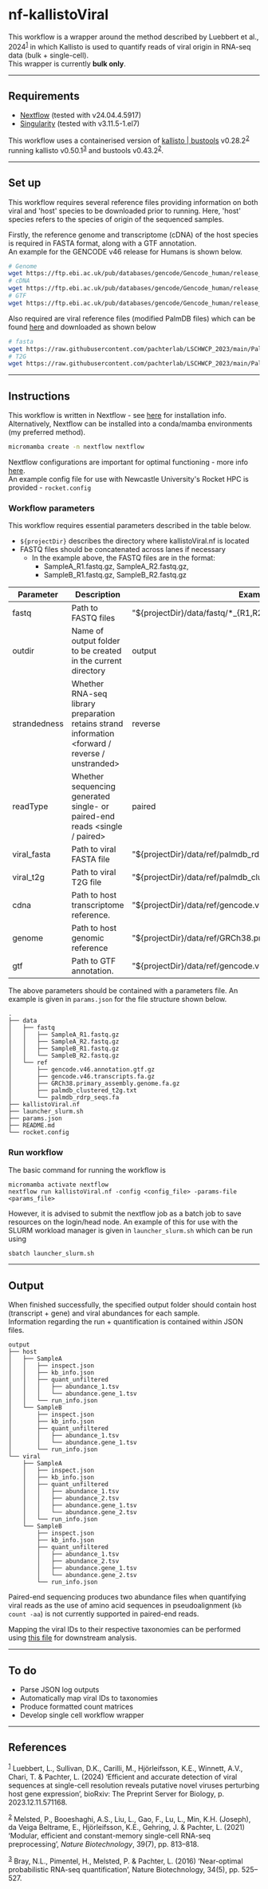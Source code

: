 # nf-kallistoViral
This workflow is a wrapper around the method described by Luebbert et al., 2024<sup>[1](https://www.biorxiv.org/content/10.1101/2023.12.11.571168v2)</sup> in which Kallisto is used to quantify reads of viral origin in RNA-seq data (bulk + single-cell).   
This wrapper is currently **bulk only**.

---

## Requirements
- [Nextflow](https://github.com/nextflow-io/nextflow) (tested with v24.04.4.5917)
- [Singularity](https://github.com/sylabs/singularity) (tested with v3.11.5-1.el7)

This workflow uses a containerised version of [kallisto | bustools](https://github.com/pachterlab/kallistobustools/) v0.28.2<sup>[2](https://www.nature.com/articles/s41587-021-00870-2)</sup> running kallisto v0.50.1<sup>[3](https://www.nature.com/articles/nbt.3519)</sup> and bustools v0.43.2<sup>[2](https://www.nature.com/articles/s41587-021-00870-2)</sup>.

---
## Set up
This workflow requires several reference files providing information on both viral and 'host' species to be downloaded prior to running. Here, 'host' species refers to the species of origin of the sequenced samples.

Firstly, the reference genome and transcriptome (cDNA) of the host species is required in FASTA format, along with a GTF annotation.  
An example for the GENCODE v46 release for Humans is shown below.
```bash
# Genome
wget https://ftp.ebi.ac.uk/pub/databases/gencode/Gencode_human/release_46/GRCh38.primary_assembly.genome.fa.gz
# cDNA
wget https://ftp.ebi.ac.uk/pub/databases/gencode/Gencode_human/release_46/gencode.v46.transcripts.fa.gz
# GTF
wget https://ftp.ebi.ac.uk/pub/databases/gencode/Gencode_human/release_46/gencode.v46.annotation.gtf.gz
```

Also required are viral reference files (modified PalmDB files) which can be found [here](https://github.com/pachterlab/LSCHWCP_2023/tree/main/PalmDB) and downloaded as shown below
```bash
# fasta
wget https://raw.githubusercontent.com/pachterlab/LSCHWCP_2023/main/PalmDB/palmdb_rdrp_seqs.fa
# T2G
wget https://raw.githubusercontent.com/pachterlab/LSCHWCP_2023/main/PalmDB/palmdb_clustered_t2g.txt
```

---
## Instructions
This workflow is written in Nextflow - see [here](https://www.nextflow.io/docs/latest/install.html) for installation info.  
Alternatively, Nextflow can be installed into a conda/mamba environments (my preferred method).
```bash
micromamba create -n nextflow nextflow
```

Nextflow configurations are important for optimal functioning - more info [here](https://www.nextflow.io/docs/latest/config.html).  
An example config file for use with Newcastle University's Rocket HPC is provided - `rocket.config`


### Workflow parameters
This workflow requires essential parameters described in the table below.
- `${projectDir}` describes the directory where kallistoViral.nf is located
- FASTQ files should be concatenated across lanes if necessary
	- In the example above, the FASTQ files are in the format:
		- SampleA_R1.fastq.gz, SampleA_R2.fastq.gz, 
		- SampleB_R1.fastq.gz, SampleB_R2.fastq.gz

| Parameter    | Description                                                                                     | Example                                                       |
|--------------|-------------------------------------------------------------------------------------------------|---------------------------------------------------------------|
| fastq        | Path to FASTQ files                                                                             | "${projectDir}/data/fastq/*_{R1,R2}.fastq.gz"                 |
| outdir       | Name of output folder to be created in the current directory                                    | output                                                        |
| strandedness | Whether RNA-seq library preparation retains strand information <forward / reverse / unstranded> | reverse                                                       |
| readType     | Whether sequencing generated single- or paired-end reads <single / paired>                      | paired                                                        |
| viral_fasta  | Path to viral FASTA file                                                                        | "${projectDir}/data/ref/palmdb_rdrp_seqs.fa"                  |
| viral_t2g    | Path to viral T2G file                                                                          | "${projectDir}/data/ref/palmdb_clustered_t2g.txt"             |
| cdna         | Path to host transcriptome reference.                                                         | "${projectDir}/data/ref/gencode.v46.transcripts.fa.gz"        |
| genome       | Path to host genomic reference                                                                | "${projectDir}/data/ref/GRCh38.primary_assembly.genome.fa.gz" |
| gtf          | Path to GTF annotation.                                                                          | "${projectDir}/data/ref/gencode.v46.annotation.gtf.gz"        |


The above parameters should be contained with a parameters file. An example is given in `params.json` for the file structure shown below.

```
.
├── data
│   ├── fastq
│   │   ├── SampleA_R1.fastq.gz
│   │   ├── SampleA_R2.fastq.gz
│   │   ├── SampleB_R1.fastq.gz
│   │   └── SampleB_R2.fastq.gz
│   └── ref
│       ├── gencode.v46.annotation.gtf.gz
│       ├── gencode.v46.transcripts.fa.gz
│       ├── GRCh38.primary_assembly.genome.fa.gz
│       ├── palmdb_clustered_t2g.txt
│       └── palmdb_rdrp_seqs.fa
├── kallistoViral.nf
├── launcher_slurm.sh
├── params.json
├── README.md
└── rocket.config
```


### Run workflow
The basic command for running the workflow is
```
micromamba activate nextflow
nextflow run kallistoViral.nf -config <config_file> -params-file <params_file>
```

However, it is advised to submit the nextflow job as a batch job to save resources on the login/head node. An example of this for use with the SLURM workload manager is given in `launcher_slurm.sh` which can be run using
```bash
sbatch launcher_slurm.sh
```

---
## Output
When finished successfully, the specified output folder should contain host (transcript + gene) and viral abundances for each sample.   
Information regarding the run + quantification is contained within JSON files.
```
output
├── host
│   ├── SampleA
│   │   ├── inspect.json
│   │   ├── kb_info.json
│   │   ├── quant_unfiltered
│   │   │   ├── abundance_1.tsv
│   │   │   └── abundance.gene_1.tsv
│   │   └── run_info.json
│   └── SampleB
│       ├── inspect.json
│       ├── kb_info.json
│       ├── quant_unfiltered
│       │   ├── abundance_1.tsv
│       │   └── abundance.gene_1.tsv
│       └── run_info.json
└── viral
    ├── SampleA
    │   ├── inspect.json
    │   ├── kb_info.json
    │   ├── quant_unfiltered
    │   │   ├── abundance_1.tsv
    │   │   ├── abundance_2.tsv
    │   │   ├── abundance.gene_1.tsv
    │   │   └── abundance.gene_2.tsv
    │   └── run_info.json
    └── SampleB
        ├── inspect.json
        ├── kb_info.json
        ├── quant_unfiltered
        │   ├── abundance_1.tsv
        │   ├── abundance_2.tsv
        │   ├── abundance.gene_1.tsv
        │   └── abundance.gene_2.tsv
        └── run_info.json
```

Paired-end sequencing produces two abundance files when quantifying viral reads as the use of amino acid sequences in pseudoalignment (`kb count -aa`) is not currently supported in paired-end reads.

Mapping the viral IDs to their respective taxonomies can be performed using [this file](https://github.com/pachterlab/LSCHWCP_2023/blob/main/PalmDB/ID_to_taxonomy_mapping.csv) for downstream analysis.


---
## To do
- Parse JSON log outputs
- Automatically map viral IDs to taxonomies
- Produce formatted count matrices
- Develop single cell workflow wrapper

---
## References
<sup>[1](https://www.biorxiv.org/content/10.1101/2023.12.11.571168v2)</sup> Luebbert, L., Sullivan, D.K., Carilli, M., Hjörleifsson, K.E., Winnett, A.V., Chari, T. & Pachter, L. (2024) ‘Efficient and accurate detection of viral sequences at single-cell resolution reveals putative novel viruses perturbing host gene expression’, bioRxiv: The Preprint Server for Biology, p. 2023.12.11.571168.

<sup>[2](https://www.nature.com/articles/s41587-021-00870-2)</sup> Melsted, P., Booeshaghi, A.S., Liu, L., Gao, F., Lu, L., Min, K.H. (Joseph), da Veiga Beltrame, E., Hjörleifsson, K.E., Gehring, J. & Pachter, L. (2021) ‘Modular, efficient and constant-memory single-cell RNA-seq preprocessing’, _Nature Biotechnology_, 39(7), pp. 813–818.

<sup>[3](https://www.nature.com/articles/nbt.3519)</sup> Bray, N.L., Pimentel, H., Melsted, P. & Pachter, L. (2016) ‘Near-optimal probabilistic RNA-seq quantification’, Nature Biotechnology, 34(5), pp. 525–527.
